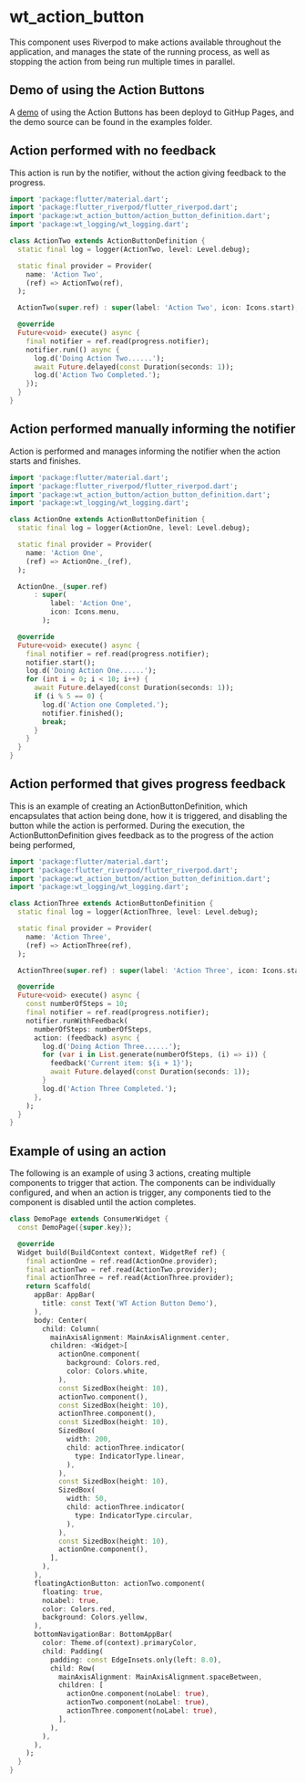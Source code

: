# wt_action_button

This component uses Riverpod to make actions available throughout the application, and
manages the state of the running process, as well as stopping the action from being run
multiple times in parallel.

## Demo of using the Action Buttons

A [demo](https://tmcmaster.github.io/wt_action_button/#/) of using the Action Buttons has been 
deployd to GitHup Pages, and the demo source can be found in the examples folder.

## Action performed with no feedback

This action is run by the notifier, without the action giving feedback to the progress.


```dart
import 'package:flutter/material.dart';
import 'package:flutter_riverpod/flutter_riverpod.dart';
import 'package:wt_action_button/action_button_definition.dart';
import 'package:wt_logging/wt_logging.dart';

class ActionTwo extends ActionButtonDefinition {
  static final log = logger(ActionTwo, level: Level.debug);

  static final provider = Provider(
    name: 'Action Two',
    (ref) => ActionTwo(ref),
  );

  ActionTwo(super.ref) : super(label: 'Action Two', icon: Icons.start);

  @override
  Future<void> execute() async {
    final notifier = ref.read(progress.notifier);
    notifier.run(() async {
      log.d('Doing Action Two......');
      await Future.delayed(const Duration(seconds: 1));
      log.d('Action Two Completed.');
    });
  }
}
```

## Action performed manually informing the notifier

Action is performed and manages informing the notifier when the action starts and finishes.

```dart
import 'package:flutter/material.dart';
import 'package:flutter_riverpod/flutter_riverpod.dart';
import 'package:wt_action_button/action_button_definition.dart';
import 'package:wt_logging/wt_logging.dart';

class ActionOne extends ActionButtonDefinition {
  static final log = logger(ActionOne, level: Level.debug);

  static final provider = Provider(
    name: 'Action One',
    (ref) => ActionOne._(ref),
  );

  ActionOne._(super.ref)
      : super(
          label: 'Action One',
          icon: Icons.menu,
        );

  @override
  Future<void> execute() async {
    final notifier = ref.read(progress.notifier);
    notifier.start();
    log.d('Doing Action One......');
    for (int i = 0; i < 10; i++) {
      await Future.delayed(const Duration(seconds: 1));
      if (i % 5 == 0) {
        log.d('Action one Completed.');
        notifier.finished();
        break;
      }
    }
  }
}
```

## Action performed that gives progress feedback

This is an example of creating an ActionButtonDefinition, which encapsulates that action being done,
how it is triggered, and disabling the button while the action is performed. During the execution,
the ActionButtonDefinition gives feedback as to the progress of the action being performed,

```dart
import 'package:flutter/material.dart';
import 'package:flutter_riverpod/flutter_riverpod.dart';
import 'package:wt_action_button/action_button_definition.dart';
import 'package:wt_logging/wt_logging.dart';

class ActionThree extends ActionButtonDefinition {
  static final log = logger(ActionThree, level: Level.debug);

  static final provider = Provider(
    name: 'Action Three',
    (ref) => ActionThree(ref),
  );

  ActionThree(super.ref) : super(label: 'Action Three', icon: Icons.start);

  @override
  Future<void> execute() async {
    const numberOfSteps = 10;
    final notifier = ref.read(progress.notifier);
    notifier.runWithFeedback(
      numberOfSteps: numberOfSteps,
      action: (feedback) async {
        log.d('Doing Action Three......');
        for (var i in List.generate(numberOfSteps, (i) => i)) {
          feedback('Current item: ${i + 1}');
          await Future.delayed(const Duration(seconds: 1));
        }
        log.d('Action Three Completed.');
      },
    );
  }
}
```

## Example of using an action

The following is an example of using 3 actions, creating multiple components to trigger that action.
The components can be individually configured, and when an action is trigger, any components tied to
the component is disabled until the action completes.

```dart
class DemoPage extends ConsumerWidget {
  const DemoPage({super.key});

  @override
  Widget build(BuildContext context, WidgetRef ref) {
    final actionOne = ref.read(ActionOne.provider);
    final actionTwo = ref.read(ActionTwo.provider);
    final actionThree = ref.read(ActionThree.provider);
    return Scaffold(
      appBar: AppBar(
        title: const Text('WT Action Button Demo'),
      ),
      body: Center(
        child: Column(
          mainAxisAlignment: MainAxisAlignment.center,
          children: <Widget>[
            actionOne.component(
              background: Colors.red,
              color: Colors.white,
            ),
            const SizedBox(height: 10),
            actionTwo.component(),
            const SizedBox(height: 10),
            actionThree.component(),
            const SizedBox(height: 10),
            SizedBox(
              width: 200,
              child: actionThree.indicator(
                type: IndicatorType.linear,
              ),
            ),
            const SizedBox(height: 10),
            SizedBox(
              width: 50,
              child: actionThree.indicator(
                type: IndicatorType.circular,
              ),
            ),
            const SizedBox(height: 10),
            actionOne.component(),
          ],
        ),
      ),
      floatingActionButton: actionTwo.component(
        floating: true,
        noLabel: true,
        color: Colors.red,
        background: Colors.yellow,
      ),
      bottomNavigationBar: BottomAppBar(
        color: Theme.of(context).primaryColor,
        child: Padding(
          padding: const EdgeInsets.only(left: 8.0),
          child: Row(
            mainAxisAlignment: MainAxisAlignment.spaceBetween,
            children: [
              actionOne.component(noLabel: true),
              actionTwo.component(noLabel: true),
              actionThree.component(noLabel: true),
            ],
          ),
        ),
      ),
    );
  }
}
```